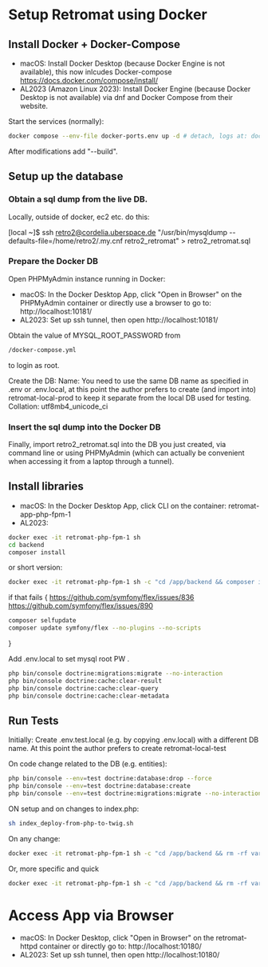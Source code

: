 # Setup Retromat using Docker

## Install Docker + Docker-Compose

* macOS: Install Docker Desktop (because Docker Engine is not available), this now inlcudes Docker-compose https://docs.docker.com/compose/install/
* AL2023 (Amazon Linux 2023): Install Docker Engine (because Docker Desktop is not available) via dnf and Docker Compose from their website.

Start the services (normally):

```bash
docker compose --env-file docker-ports.env up -d # detach, logs at: docker compose logs -f
```

After modifications add "--build".


## Setup up the database

### Obtain a sql dump from the live DB.

Locally, outside of docker, ec2 etc. do this:

[local ~]$ ssh retro2@cordelia.uberspace.de "/usr/bin/mysqldump --defaults-file=/home/retro2/.my.cnf retro2_retromat" > retro2_retromat.sql

### Prepare the Docker DB

Open PHPMyAdmin instance running in Docker:

* macOS: In the Docker Desktop App, click "Open in Browser" on the PHPMyAdmin container or directly use a browser to go to: http://localhost:10181/
* AL2023: Set up ssh tunnel, then open http://localhost:10181/

Obtain the value of MYSQL_ROOT_PASSWORD from

```bash
/docker-compose.yml
```

to login as root.

Create the DB: 
Name: You need to use the same DB name as specified in 
.env or .env.local, at this point the author prefers to create (and import into)
retromat-local-prod to keep it separate from the local DB used for testing.
Collation: utf8mb4_unicode_ci

### Insert the sql dump into the Docker DB

Finally, import retro2_retromat.sql into the DB you just created, via command line or using PHPMyAdmin (which can actually be convenient when accessing it from a laptop through a tunnel).

## Install libraries

* macOS: In the Docker Desktop App, click CLI on the container: retromat-app-php-fpm-1
* AL2023:

```bash
docker exec -it retromat-php-fpm-1 sh
cd backend
composer install
```

or short version:

```bash
docker exec -it retromat-php-fpm-1 sh -c "cd /app/backend && composer install"
```

if that fails {
https://github.com/symfony/flex/issues/836
https://github.com/symfony/flex/issues/890
```bash
composer selfupdate
composer update symfony/flex --no-plugins --no-scripts
```
}

Add .env.local to set mysql root PW .

```bash
php bin/console doctrine:migrations:migrate --no-interaction
php bin/console doctrine:cache:clear-result
php bin/console doctrine:cache:clear-query
php bin/console doctrine:cache:clear-metadata
```

## Run Tests
Initially:
Create .env.test.local (e.g. by copying .env.local) with a different DB name. 
At this point the author prefers to create retromat-local-test

On code change related to the DB (e.g. entities):

```bash
php bin/console --env=test doctrine:database:drop --force
php bin/console --env=test doctrine:database:create
php bin/console --env=test doctrine:migrations:migrate --no-interaction
```

ON setup and on changes to index.php:

```bash
sh index_deploy-from-php-to-twig.sh
```

On any change:

```bash
docker exec -it retromat-php-fpm-1 sh -c "cd /app/backend && rm -rf var/cache && php -d memory_limit=1000M vendor/bin/phpunit"
```

Or, more specific and quick

```bash
docker exec -it retromat-php-fpm-1 sh -c "cd /app/backend && rm -rf var/cache && php -d memory_limit=1000M vendor/bin/phpunit --filter testCachingHeaders"
```

# Access App via Browser
* macOS: In Docker Desktop, click "Open in Browser" on the retromat-httpd container or directly go to: http://localhost:10180/
* AL2023: Set up ssh tunnel, then open http://localhost:10180/
